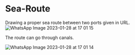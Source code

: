 # Sea-Route

Drawing a proper sea route between two ports given in URL.
![WhatsApp Image 2023-01-28 at 17 01 15](https://user-images.githubusercontent.com/71898275/215270698-e89b861d-8193-4747-acfc-f364a8ed9607.jpeg)

The route can go through canals.

![WhatsApp Image 2023-01-28 at 17 01 14](https://user-images.githubusercontent.com/71898275/215270880-d60c0e46-d3d7-4231-ab4c-85e87aca5424.jpeg)
